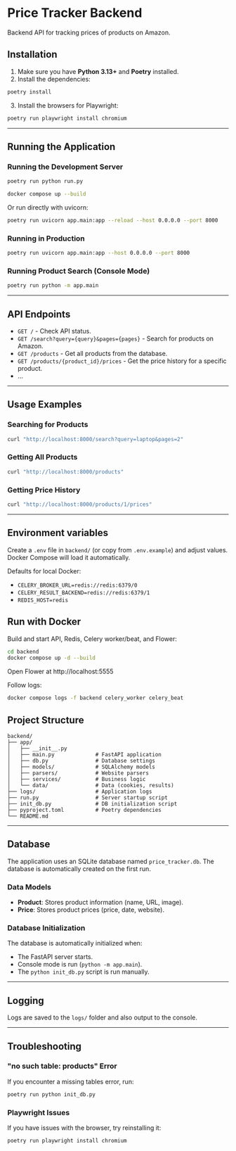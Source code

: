 # Price Tracker Backend

Backend API for tracking prices of products on Amazon.

## Installation

1.  Make sure you have **Python 3.13+** and **Poetry** installed.
2.  Install the dependencies:

```bash
poetry install
```

3.  Install the browsers for Playwright:

```bash
poetry run playwright install chromium
```

---

## Running the Application

### Running the Development Server

```bash
poetry run python run.py
```

```bash
docker compose up --build
```

Or run directly with uvicorn:

```bash
poetry run uvicorn app.main:app --reload --host 0.0.0.0 --port 8000
```

### Running in Production

```bash
poetry run uvicorn app.main:app --host 0.0.0.0 --port 8000
```

### Running Product Search (Console Mode)

```bash
poetry run python -m app.main
```

---

## API Endpoints

- `GET /` - Check API status.
- `GET /search?query={query}&pages={pages}` - Search for products on Amazon.
- `GET /products` - Get all products from the database.
- `GET /products/{product_id}/prices` - Get the price history for a specific product.
- ...

---

## Usage Examples

### Searching for Products

```bash
curl "http://localhost:8000/search?query=laptop&pages=2"
```

### Getting All Products

```bash
curl "http://localhost:8000/products"
```

### Getting Price History

```bash
curl "http://localhost:8000/products/1/prices"
```

---

## Environment variables

Create a `.env` file in `backend/` (or copy from `.env.example`) and adjust values. Docker Compose will load it automatically.

Defaults for local Docker:

- `CELERY_BROKER_URL=redis://redis:6379/0`
- `CELERY_RESULT_BACKEND=redis://redis:6379/1`
- `REDIS_HOST=redis`

## Run with Docker

Build and start API, Redis, Celery worker/beat, and Flower:

```bash
cd backend
docker compose up -d --build
```

Open Flower at http://localhost:5555

Follow logs:

```bash
docker compose logs -f backend celery_worker celery_beat
```

## Project Structure

```
backend/
├── app/
│   ├── __init__.py
│   ├── main.py             # FastAPI application
│   ├── db.py               # Database settings
│   ├── models/             # SQLAlchemy models
│   ├── parsers/            # Website parsers
│   ├── services/           # Business logic
│   └── data/               # Data (cookies, results)
├── logs/                   # Application logs
├── run.py                  # Server startup script
├── init_db.py              # DB initialization script
├── pyproject.toml          # Poetry dependencies
└── README.md
```

---

## Database

The application uses an SQLite database named `price_tracker.db`. The database is automatically created on the first run.

### Data Models

- **Product**: Stores product information (name, URL, image).
- **Price**: Stores product prices (price, date, website).

### Database Initialization

The database is automatically initialized when:

- The FastAPI server starts.
- Console mode is run (`python -m app.main`).
- The `python init_db.py` script is run manually.

---

## Logging

Logs are saved to the `logs/` folder and also output to the console.

---

## Troubleshooting

### "no such table: products" Error

If you encounter a missing tables error, run:

```bash
poetry run python init_db.py
```

### Playwright Issues

If you have issues with the browser, try reinstalling it:

```bash
poetry run playwright install chromium
```
